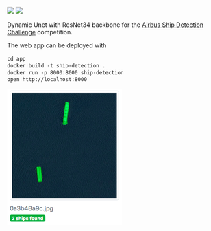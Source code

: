 ![](https://img.shields.io/badge/library-pytorch-ff69b4.svg)
![](https://img.shields.io/badge/library-pytorch-red.svg)

Dynamic Unet with ResNet34 backbone for the [Airbus Ship Detection Challenge](https://www.kaggle.com/c/airbus-ship-detection) competition.

The web app can be deployed with
```
cd app
docker build -t ship-detection .
docker run -p 8000:8000 ship-detection
open http://localhost:8000
```

![](app.png)

